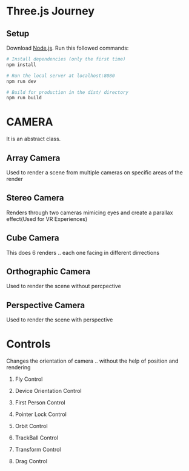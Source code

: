 # Three.js Journey

## Setup

Download [Node.js](https://nodejs.org/en/download/).
Run this followed commands:

```bash
# Install dependencies (only the first time)
npm install

# Run the local server at localhost:8080
npm run dev

# Build for production in the dist/ directory
npm run build
```

# CAMERA

It is an abstract class.

## Array Camera

Used to render a scene from multiple cameras on specific areas of the render

## Stereo Camera

Renders through two cameras mimicing eyes and create a parallax effect(Used for VR Experiences)

## Cube Camera

This does 6 renders .. each one facing in different dirrections

## Orthographic Camera

Used to render the scene without percpective

## Perspective Camera

Used to render the scene with perspective

# Controls

Changes the orientation of camera .. without the help of position and rendering

1. Fly Control

2. Device Orientation Control

3. First Person Control

4. Pointer Lock Control

5. Orbit Control

6. TrackBall Control

7. Transform Control

8. Drag Control
